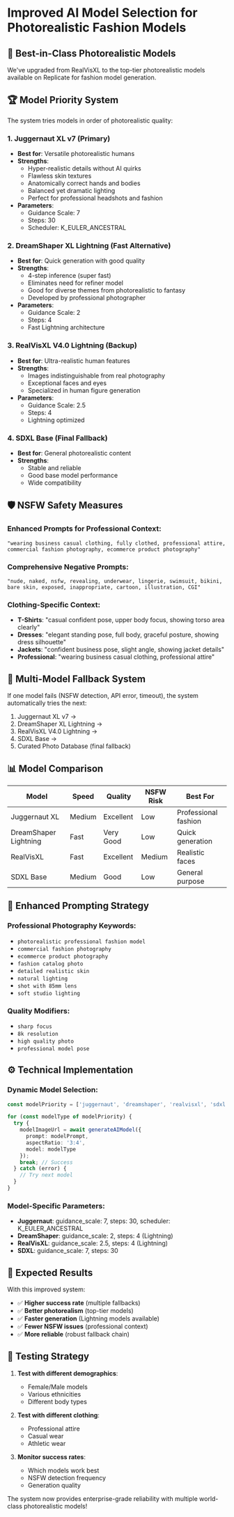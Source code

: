# Improved AI Model Selection for Photorealistic Fashion Models

## 🎯 Best-in-Class Photorealistic Models

We've upgraded from RealVisXL to the top-tier photorealistic models available on Replicate for fashion model generation.

## 🏆 Model Priority System

The system tries models in order of photorealistic quality:

### 1. **Juggernaut XL v7** (Primary)
- **Best for**: Versatile photorealistic humans
- **Strengths**: 
  - Hyper-realistic details without AI quirks
  - Flawless skin textures
  - Anatomically correct hands and bodies
  - Balanced yet dramatic lighting
  - Perfect for professional headshots and fashion
- **Parameters**: 
  - Guidance Scale: 7
  - Steps: 30
  - Scheduler: K_EULER_ANCESTRAL

### 2. **DreamShaper XL Lightning** (Fast Alternative)
- **Best for**: Quick generation with good quality
- **Strengths**:
  - 4-step inference (super fast)
  - Eliminates need for refiner model
  - Good for diverse themes from photorealistic to fantasy
  - Developed by professional photographer
- **Parameters**:
  - Guidance Scale: 2
  - Steps: 4
  - Fast Lightning architecture

### 3. **RealVisXL V4.0 Lightning** (Backup)
- **Best for**: Ultra-realistic human features
- **Strengths**:
  - Images indistinguishable from real photography
  - Exceptional faces and eyes
  - Specialized in human figure generation
- **Parameters**:
  - Guidance Scale: 2.5
  - Steps: 4
  - Lightning optimized

### 4. **SDXL Base** (Final Fallback)
- **Best for**: General photorealistic content
- **Strengths**:
  - Stable and reliable
  - Good base model performance
  - Wide compatibility

## 🛡️ NSFW Safety Measures

### Enhanced Prompts for Professional Context:
```
"wearing business casual clothing, fully clothed, professional attire,
commercial fashion photography, ecommerce product photography"
```

### Comprehensive Negative Prompts:
```
"nude, naked, nsfw, revealing, underwear, lingerie, swimsuit, bikini,
bare skin, exposed, inappropriate, cartoon, illustration, CGI"
```

### Clothing-Specific Context:
- **T-Shirts**: "casual confident pose, upper body focus, showing torso area clearly"
- **Dresses**: "elegant standing pose, full body, graceful posture, showing dress silhouette"  
- **Jackets**: "confident business pose, slight angle, showing jacket details"
- **Professional**: "wearing business casual clothing, professional attire"

## 🔄 Multi-Model Fallback System

If one model fails (NSFW detection, API error, timeout), the system automatically tries the next:

1. Juggernaut XL v7 → 
2. DreamShaper XL Lightning → 
3. RealVisXL V4.0 Lightning → 
4. SDXL Base → 
5. Curated Photo Database (final fallback)

## 📊 Model Comparison

| Model | Speed | Quality | NSFW Risk | Best For |
|-------|-------|---------|-----------|----------|
| Juggernaut XL | Medium | Excellent | Low | Professional fashion |
| DreamShaper Lightning | Fast | Very Good | Low | Quick generation |
| RealVisXL | Fast | Excellent | Medium | Realistic faces |
| SDXL Base | Medium | Good | Low | General purpose |

## 🎨 Enhanced Prompting Strategy

### Professional Photography Keywords:
- `photorealistic professional fashion model`
- `commercial fashion photography`
- `ecommerce product photography`  
- `fashion catalog photo`
- `detailed realistic skin`
- `natural lighting`
- `shot with 85mm lens`
- `soft studio lighting`

### Quality Modifiers:
- `sharp focus`
- `8k resolution`
- `high quality photo`
- `professional model pose`

## ⚙️ Technical Implementation

### Dynamic Model Selection:
```typescript
const modelPriority = ['juggernaut', 'dreamshaper', 'realvisxl', 'sdxl'];

for (const modelType of modelPriority) {
  try {
    modelImageUrl = await generateAIModel({
      prompt: modelPrompt,
      aspectRatio: '3:4',
      model: modelType
    });
    break; // Success
  } catch (error) {
    // Try next model
  }
}
```

### Model-Specific Parameters:
- **Juggernaut**: guidance_scale: 7, steps: 30, scheduler: K_EULER_ANCESTRAL
- **DreamShaper**: guidance_scale: 2, steps: 4 (Lightning)
- **RealVisXL**: guidance_scale: 2.5, steps: 4 (Lightning)
- **SDXL**: guidance_scale: 7, steps: 30

## 🎯 Expected Results

With this improved system:
- ✅ **Higher success rate** (multiple fallbacks)
- ✅ **Better photorealism** (top-tier models)
- ✅ **Faster generation** (Lightning models available)
- ✅ **Fewer NSFW issues** (professional context)
- ✅ **More reliable** (robust fallback chain)

## 🚀 Testing Strategy

1. **Test with different demographics**:
   - Female/Male models
   - Various ethnicities
   - Different body types

2. **Test with different clothing**:
   - Professional attire
   - Casual wear  
   - Athletic wear

3. **Monitor success rates**:
   - Which models work best
   - NSFW detection frequency
   - Generation quality

The system now provides enterprise-grade reliability with multiple world-class photorealistic models!